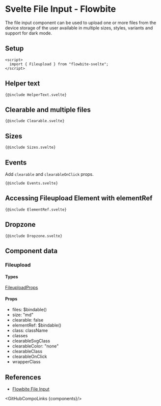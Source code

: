 # Svelte File Input - Flowbite


The file input component can be used to upload one or more files from the device storage of the user available in multiple sizes, styles, variants and support for dark mode.

## Setup

```svelte
<script>
  import { Fileupload } from "flowbite-svelte";
</script>
```

## Helper text

```svelte
{@include HelperText.svelte}
```

## Clearable and multiple files

```svelte
{@include Clearable.svelte}
```

## Sizes

```svelte
{@include Sizes.svelte}
```

## Events

Add `clearable` and `clearableOnClick` props.

```svelte
{@include Events.svelte}
```

## Accessing Fileupload Element with elementRef

```svelte
{@include ElementRef.svelte}
```

## Dropzone

```svelte
{@include Dropzone.svelte}
```

## Component data

### Fileupload

#### Types

[FileuploadProps](https://github.com/themesberg/flowbite-svelte/blob/main/src/lib/types.ts#L714)

#### Props

- files: $bindable()
- size: "md"
- clearable: false
- elementRef: $bindable()
- class: className
- classes
- clearableSvgClass
- clearableColor: "none"
- clearableClass
- clearableOnClick
- wrapperClass


## References

- [Flowbite File Input](https://flowbite.com/docs/forms/file-input/)

<GitHubCompoLinks {components}/>
